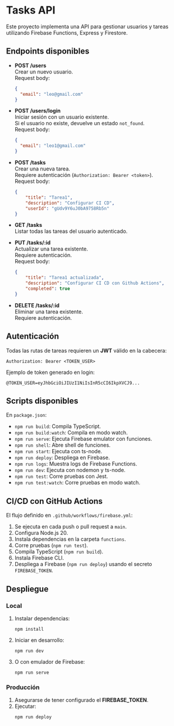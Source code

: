 # Tasks API

Este proyecto implementa una API para gestionar usuarios y tareas utilizando Firebase Functions, Express y Firestore.

## Endpoints disponibles

- **POST /users**  
  Crear un nuevo usuario.  
  Request body:
  ```json
  {
    "email": "leo@gmail.com"
  }
  ```

- **POST /users/login**  
  Iniciar sesión con un usuario existente.  
  Si el usuario no existe, devuelve un estado `not_found`.  
  Request body:
  ```json
  {
    "email": "leo1@gmail.com"
  }
  ```

- **POST /tasks**  
  Crear una nueva tarea.  
  Requiere autenticación (`Authorization: Bearer <token>`).  
  Request body:
  ```json
  {
      "title": "Tarea1",
      "description": "Configurar CI CD",
      "userId": "gUdv9Y6uJ0bA9758Rb5n"
  }
  ```

- **GET /tasks**  
  Listar todas las tareas del usuario autenticado.

- **PUT /tasks/:id**  
  Actualizar una tarea existente.  
  Requiere autenticación.  
  Request body:
  ```json
  {
      "title": "Tarea1 actualizada",
      "description": "Configurar CI CD con Github Actions",
      "completed": true
  }
  ```

- **DELETE /tasks/:id**  
  Eliminar una tarea existente.  
  Requiere autenticación.

## Autenticación

Todas las rutas de tareas requieren un **JWT** válido en la cabecera:

```
Authorization: Bearer <TOKEN_USER>
```

Ejemplo de token generado en login:
```
@TOKEN_USER=eyJhbGciOiJIUzI1NiIsInR5cCI6IkpXVCJ9...
```

## Scripts disponibles

En `package.json`:

- `npm run build`: Compila TypeScript.  
- `npm run build:watch`: Compila en modo watch.  
- `npm run serve`: Ejecuta Firebase emulator con funciones.  
- `npm run shell`: Abre shell de funciones.  
- `npm run start`: Ejecuta con ts-node.  
- `npm run deploy`: Despliega en Firebase.  
- `npm run logs`: Muestra logs de Firebase Functions.  
- `npm run dev`: Ejecuta con nodemon y ts-node.  
- `npm run test`: Corre pruebas con Jest.  
- `npm run test:watch`: Corre pruebas en modo watch.

## CI/CD con GitHub Actions

El flujo definido en `.github/workflows/firebase.yml`:

1. Se ejecuta en cada push o pull request a `main`.  
2. Configura Node.js 20.  
3. Instala dependencias en la carpeta `functions`.  
4. Corre pruebas (`npm run test`).  
5. Compila TypeScript (`npm run build`).  
6. Instala Firebase CLI.  
7. Despliega a Firebase (`npm run deploy`) usando el secreto `FIREBASE_TOKEN`.

## Despliegue

### Local
1. Instalar dependencias:
   ```
   npm install
   ```
2. Iniciar en desarrollo:
   ```
   npm run dev
   ```
3. O con emulador de Firebase:
   ```
   npm run serve
   ```

### Producción
1. Asegurarse de tener configurado el **FIREBASE_TOKEN**.
2. Ejecutar:
   ```
   npm run deploy
   ```